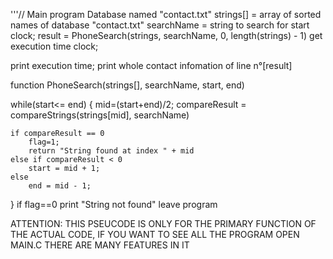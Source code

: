 '''// Main program
Database named "contact.txt"
strings[] = array of sorted names of database "contact.txt"
searchName = string to search for
start clock;
result = PhoneSearch(strings, searchName, 0, length(strings) - 1)
get execution time clock;

print execution time;
print whole contact infomation of line n°[result]


function PhoneSearch(strings[], searchName, start, end)

while(start<= end) {
    mid=(start+end)/2;
    compareResult = compareStrings(strings[mid], searchName)

    if compareResult == 0
        flag=1;
        return "String found at index " + mid
    else if compareResult < 0
        start = mid + 1;
    else
        end = mid - 1;
}
if flag==0
        print "String not found"
        leave program


ATTENTION: THIS PSEUCODE IS ONLY FOR THE PRIMARY FUNCTION OF THE ACTUAL CODE, IF YOU WANT TO SEE ALL THE PROGRAM
OPEN MAIN.C THERE ARE MANY FEATURES IN IT